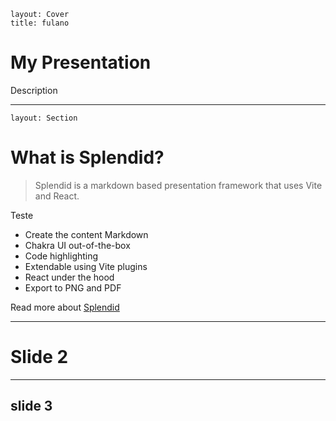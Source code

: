 ```yml:splendid
layout: Cover
title: fulano
```

# My Presentation

Description



---
```yml:splendid
layout: Section
```

# What is Splendid?

> Splendid is a markdown based presentation framework that uses Vite and React.


<Box p="5" background="red" width="100px" height="100px">
Teste
</Box>

- Create the content Markdown
- Chakra UI out-of-the-box
- Code highlighting
- Extendable using Vite plugins
- React under the hood
- Export to PNG and PDF

Read more about [Splendid]()

---

# Slide 2


---
## slide 3

